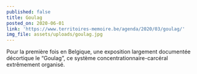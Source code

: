 ```yaml
---
published: false
title: Goulag
posted_on: 2020-06-01
link: 'https://www.territoires-memoire.be/agenda/2020/03/goulag/'
img_file: assets/uploads/goulag.jpg
---
```

Pour la première fois en Belgique, une exposition largement documentée décortique le “Goulag”, ce système concentrationnaire-carcéral extrêmement organisé.